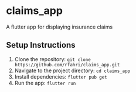 # claims_app

A flutter app for displaying insurance claims

## Setup Instructions
1. Clone the repository: `git clone https://github.com/rfahri/claims_app.git`
2. Navigate to the project directory: `cd claims_app`
3. Install dependencies: `flutter pub get`
4. Run the app: `flutter run`